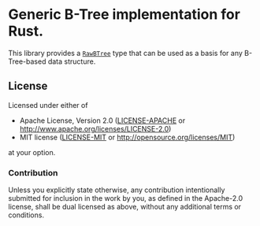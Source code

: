 # Generic B-Tree implementation for Rust.

<!-- cargo-rdme start -->

This library provides a [`RawBTree`] type that can be used as a basis for
any B-Tree-based data structure.

[`RawBTree`]: https://docs.rs/raw-btree/latest/raw_btree/struct.RawBTree.html

<!-- cargo-rdme end -->

## License

Licensed under either of

 * Apache License, Version 2.0 ([LICENSE-APACHE](LICENSE-APACHE) or http://www.apache.org/licenses/LICENSE-2.0)
 * MIT license ([LICENSE-MIT](LICENSE-MIT) or http://opensource.org/licenses/MIT)

at your option.

### Contribution

Unless you explicitly state otherwise, any contribution intentionally submitted
for inclusion in the work by you, as defined in the Apache-2.0 license, shall be dual licensed as above, without any
additional terms or conditions.
